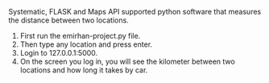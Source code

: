 Systematic, FLASK and Maps API supported python software that measures the distance between two locations.

1) First run the emirhan-project.py file.
2) Then type any location and press enter.
3) Login to 127.0.0.1:5000.
4) On the screen you log in, you will see the kilometer between two locations and how long it takes by car.